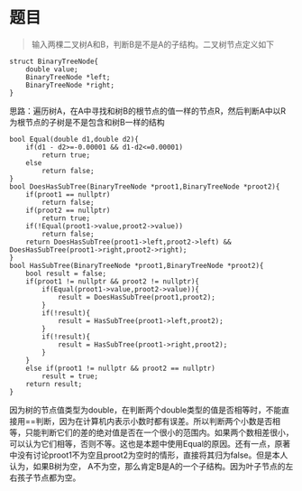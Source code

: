 # 题目
> 输入两棵二叉树A和B，判断B是不是A的子结构。二叉树节点定义如下
```
struct BinaryTreeNode{
	double value;
	BinaryTreeNode *left;
	BinaryTreeNode *right;
}
```

思路：遍历树A，在A中寻找和树B的根节点的值一样的节点R，然后判断A中以R为根节点的子树是不是包含和树B一样的结构

```
bool Equal(double d1,double d2){
	if(d1 - d2>=-0.00001 && d1-d2<=0.00001)
	    return true;
	else
	    return false;
}
bool DoesHasSubTree(BinaryTreeNode *proot1,BinaryTreeNode *proot2){
	if(proot1 == nullptr)
	    return false;
	if(proot2 == nullptr)
	    return true;
	if(!Equal(proot1->value,proot2->value))
	    return false;
	return DoesHasSubTree(proot1->left,proot2->left) && DoesHasSubTree(proot1->right,proot2->right);
}
bool HasSubTree(BinaryTreeNode *proot1,BinaryTreeNode *proot2){
	bool result = false;
	if(proot1 != nullptr && proot2 != nullptr){
		if(Equal(proot1->value,proot2->value)){
			result = DoesHasSubTree(proot1,proot2);
		}
		if(!result){
			result = HasSubTree(proot1->left,proot2);
		}
		if(!result){
			result = HasSubTree(proot1->right,proot2);
		}
	}
	else if(proot1 != nullptr && proot2 == nullptr)
	    result = true;
	return result;
}
```

因为树的节点值类型为double，在判断两个double类型的值是否相等时，不能直接用==判断，因为在计算机内表示小数时都有误差。所以判断两个小数是否相等，只能判断它们的差的绝对值是否在一个很小的范围内。如果两个数相差很小，可以认为它们相等，否则不等。这也是本题中使用Equal的原因。还有一点，原著中没有讨论proot1不为空且proot2为空时的情形，直接将其归为false。但是本人认为，如果B树为空， A不为空，那么肯定B是A的一个子结构。因为叶子节点的左右孩子节点都为空。